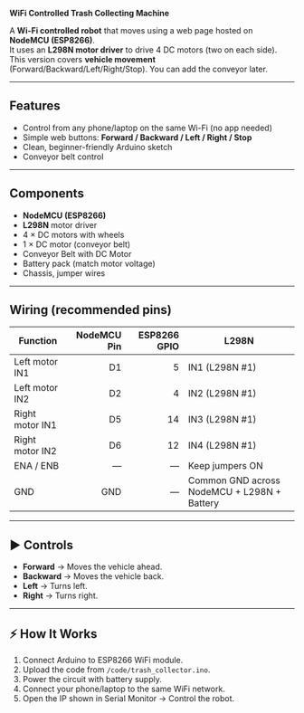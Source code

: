 **WiFi Controlled Trash Collecting Machine**

A **Wi-Fi controlled robot** that moves using a web page hosted on **NodeMCU (ESP8266)**.  
It uses an **L298N motor driver** to drive 4 DC motors (two on each side).  
This version covers **vehicle movement** (Forward/Backward/Left/Right/Stop). You can add the conveyor later.

---

## Features
- Control from any phone/laptop on the same Wi-Fi (no app needed)
- Simple web buttons: **Forward / Backward / Left / Right / Stop**
- Clean, beginner-friendly Arduino sketch
- Conveyor belt control
  
---

## Components
- **NodeMCU (ESP8266)**
- **L298N** motor driver
- 4 × DC motors with wheels
- 1 × DC motor (conveyor belt)
- Conveyor Belt with DC Motor
- Battery pack (match motor voltage)
- Chassis, jumper wires

---

## Wiring (recommended pins)
| Function | NodeMCU Pin | ESP8266 GPIO | L298N |
|---|---:|---:|---|
| Left motor IN1 | D1 | 5  | IN1 (L298N #1) |
| Left motor IN2 | D2 | 4  | IN2 (L298N #1) |
| Right motor IN1 | D5 | 14 | IN3 (L298N #1) |
| Right motor IN2 | D6 | 12 | IN4 (L298N #1) |
| ENA / ENB | — | — | Keep jumpers ON |
| GND | GND | — | Common GND across NodeMCU + L298N + Battery |

---

## ▶️ Controls
- **Forward** → Moves the vehicle ahead.
- **Backward** → Moves the vehicle back.
- **Left** → Turns left.
- **Right** → Turns right.

---

## ⚡ How It Works
1. Connect Arduino to ESP8266 WiFi module.
2. Upload the code from `/code/trash_collector.ino`.
3. Power the circuit with battery supply.
4. Connect your phone/laptop to the same WiFi network.
5. Open the IP shown in Serial Monitor → Control the robot.
